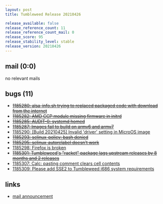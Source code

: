 ```yaml
---
layout: post
title: Tumbleweed Release 20210426

release_available: false
release_reference_count: 11
release_reference_count_mail: 0
release_score: 95
release_stability_level: stable
release_version: 20210426
---
```


## mail (0:0)

no relevant mails

## bugs (11)

<!--more-->

- ~~[1185280: alsa-info.sh trying to replaced packaged code with download from the internet](https://bugzilla.opensuse.org/show_bug.cgi?id=1185280)~~
- ~~[1185282: AMD CCP module missing firmware in initrd](https://bugzilla.opensuse.org/show_bug.cgi?id=1185282)~~
- ~~[1185285: AUDIT-0: systemd homed](https://bugzilla.opensuse.org/show_bug.cgi?id=1185285)~~
- ~~[1185287: Images fail to build on armv6 and armv7](https://bugzilla.opensuse.org/show_bug.cgi?id=1185287)~~
- [1185290: \[Build 20210425\] Invalid 'driver' setting in MicroOS image](https://bugzilla.opensuse.org/show_bug.cgi?id=1185290)
- ~~[1185293: selinux-policy: bash denied](https://bugzilla.opensuse.org/show_bug.cgi?id=1185293)~~
- ~~[1185295: selinux-autorelabel doesn't work](https://bugzilla.opensuse.org/show_bug.cgi?id=1185295)~~
- [1185298: Firefox is broken](https://bugzilla.opensuse.org/show_bug.cgi?id=1185298)
- ~~[1185301: Tumbleweed's "racket" package lags upstream releases by 8 months and 2 releases](https://bugzilla.opensuse.org/show_bug.cgi?id=1185301)~~
- [1185307: Calc: pasting comment clears cell contents](https://bugzilla.opensuse.org/show_bug.cgi?id=1185307)
- [1185309: Please add SSE2 to Tumbleweed i686 system requirements](https://bugzilla.opensuse.org/show_bug.cgi?id=1185309)



## links

- [mail announcement](https://lists.opensuse.org/archives/list/factory@lists.opensuse.org/thread/JN6UAEDOJZCANCKMOBMJXQDCDC6RCUNE)
